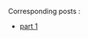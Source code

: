 Corresponding posts :

* [part 1](https://hbtvl.wordpress.com/2015/11/19/efficient-parsing-of-large-text-files-part-1/)

